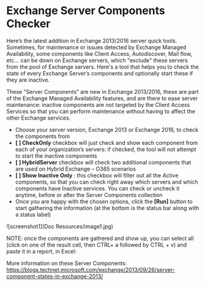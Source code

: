# Exchange Server Components Checker

Here’s the latest addition in Exchange 2013/2016 server quick tools. 
Sometimes, for maintenance or issues detected by Exchange Managed Availability, some components 
like Client Access, Autodiscover, Mail flow, etc... can be down on Exchange servers, which "exclude"
these servers from the pool of Exchange servers.
Here's a tool that helps you to check the state of every Exchange Server’s components and optionally start these if they are inactive.

These “Server Components” are new in Exchange 2013/2016, these are part of the Exchange Managed Availability features, and are there to ease server maintenance: inactive components are not targeted by the Client Access Services so that you can perform maintenance without having to affect the other Exchange services.



-	Choose your server version, Exchange 2013 or Exchange 2016, to check the components from
-	**[  ] CheckOnly** checkbox will just check and show each component from each of your organization’s servers: if checked, the tool will not attempt to start the inactive components
-	**[  ] HybridServer** checkbox will check two additional components that are used on Hybrid Exchange – O365 scenarios
-	**[  ] Show Inactive Only** : this checkbox will filter out all the Active components, so that you can check right away which servers and which components have Inactive services. You can check or uncheck it anytime, before or after the Server Components collection
-	Once you are happy with the chosen options, click the **[Run]** button to start gathering the information (at the bottom is the status bar along with a status label)

![screenshot1](Doc Resources/image1.jpg)
 

NOTE: once the components are gathered and show up, you can select all (click on one of the result cell, then CTRL+ a followed by CTRL + v) and paste it in a report, in Excel:
 


More information on these Server Components:
https://blogs.technet.microsoft.com/exchange/2013/09/26/server-component-states-in-exchange-2013/
